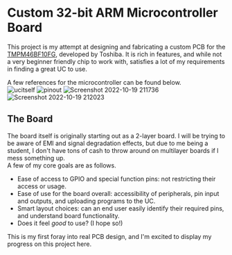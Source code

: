 # Custom 32-bit ARM Microcontroller Board
This project is my attempt at designing and fabricating a custom PCB for the [TMPM46BF10FG](https://www.mouser.com/ProductDetail/Toshiba/TMPM46BF10FG?qs=wd5RIQLrsJi6ktKViwPiDg%3D%3D), developed by Toshiba. It is rich in features, and while not a very beginner friendly chip to work with, satisfies a lot of my requirements in finding a great UC to use.

A few references for the microcontroller can be found below.  
![ucitself](https://www.mouser.com/images/toshibaamericaelectroniccomponentsinc/images/LQFP-100.jpg)
![pinout](https://user-images.githubusercontent.com/107018918/196840320-e3c00fdf-ebaa-409e-834d-bef1e220234e.png)
![Screenshot 2022-10-19 211736](https://user-images.githubusercontent.com/107018918/196840550-193e51a6-3385-49fe-9a11-1703a2a91a75.png)
![Screenshot 2022-10-19 212023](https://user-images.githubusercontent.com/107018918/196840892-760bd4ab-9a68-41af-8e41-17d93a052977.png)

## The Board
The board itself is originally starting out as a 2-layer board. I will be trying to be aware of EMI and signal degradation effects, but due to me being a student, I don't have tons of cash to throw around on multilayer boards if I mess something up.  
A few of my core goals are as follows.

* Ease of access to GPIO and special function pins: not restricting their access or usage.
* Ease of use for the board overall: accessibility of peripherals, pin input and outputs, and uploading programs to the UC.
* Smart layout choices: can an end user easily identify their required pins, and understand board functionality.
* Does it feel *good* to use? (I hope so!)

This is my first foray into real PCB design, and I'm excited to display my progress on this project here.
